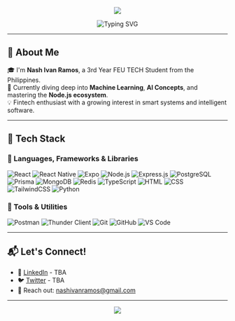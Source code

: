 <!-- Profile Header -->
<p align="center">
  <img src="https://capsule-render.vercel.app/api?type=waving&color=0C356A&height=180&section=header&text=Nash%20Ivan%20Ramos&fontSize=40&fontColor=ffffff" />
</p>

<p align="center">
  <img src="https://readme-typing-svg.demolab.com?font=Fira+Code&size=24&duration=4000&pause=1000&center=true&width=435&lines=Full-Stack+Developer;Learning+Machine+Learning+%26+AI;Fintech+Aspirant;" alt="Typing SVG" />
</p>

---

## 👋 About Me

🎓 I'm **Nash Ivan Ramos**, a 3rd Year FEU TECH Student from the Philippines.  
🚀 Currently diving deep into **Machine Learning**, **AI Concepts**, and mastering the **Node.js ecosystem**.  
💡 Fintech enthusiast with a growing interest in smart systems and intelligent software.

---

## 🚀 Tech Stack

### 🔧 Languages, Frameworks & Libraries

![React](https://img.shields.io/badge/-React-20232A?logo=react&logoColor=61DAFB&style=flat-square)
![React Native](https://img.shields.io/badge/-React%20Native-20232A?logo=react&logoColor=61DAFB&style=flat-square)
![Expo](https://img.shields.io/badge/-Expo-000020?logo=expo&logoColor=white&style=flat-square)
![Node.js](https://img.shields.io/badge/-Node.js-339933?logo=nodedotjs&logoColor=white&style=flat-square)
![Express.js](https://img.shields.io/badge/-Express.js-000000?logo=express&logoColor=white&style=flat-square)
![PostgreSQL](https://img.shields.io/badge/-PostgreSQL-336791?logo=postgresql&logoColor=white&style=flat-square)
![Prisma](https://img.shields.io/badge/-Prisma-2D3748?logo=prisma&logoColor=white&style=flat-square)
![MongoDB](https://img.shields.io/badge/-MongoDB-47A248?logo=mongodb&logoColor=white&style=flat-square)
![Redis](https://img.shields.io/badge/-Redis-DC382D?logo=redis&logoColor=white&style=flat-square)
![TypeScript](https://img.shields.io/badge/-TypeScript-3178C6?logo=typescript&logoColor=white&style=flat-square)
![HTML](https://img.shields.io/badge/-HTML5-E34F26?logo=html5&logoColor=white&style=flat-square)
![CSS](https://img.shields.io/badge/-CSS3-1572B6?logo=css3&logoColor=white&style=flat-square)
![TailwindCSS](https://img.shields.io/badge/-TailwindCSS-38B2AC?logo=tailwindcss&logoColor=white&style=flat-square)
![Python](https://img.shields.io/badge/-Python-3776AB?logo=python&logoColor=white&style=flat-square)

### 🧰 Tools & Utilities

![Postman](https://img.shields.io/badge/-Postman-FF6C37?logo=postman&logoColor=white&style=flat-square)
![Thunder Client](https://img.shields.io/badge/-Thunder%20Client-6C6C6C?logo=thunderclient&logoColor=white&style=flat-square)
![Git](https://img.shields.io/badge/-Git-F05032?logo=git&logoColor=white&style=flat-square)
![GitHub](https://img.shields.io/badge/-GitHub-181717?logo=github&logoColor=white&style=flat-square)
![VS Code](https://img.shields.io/badge/-VS%20Code-007ACC?logo=visualstudiocode&logoColor=white&style=flat-square)

---

## 📬 Let's Connect!

- 💼 [LinkedIn](https://www.linkedin.com/in/your-link) - TBA
- 🐦 [Twitter](https://twitter.com/your-twitter) - TBA 
- 💌 Reach out: nashivanramos@gmail.com

---

<p align="center">
  <img src="https://capsule-render.vercel.app/api?type=waving&color=0C356A&height=150&section=footer"/>
</p>
